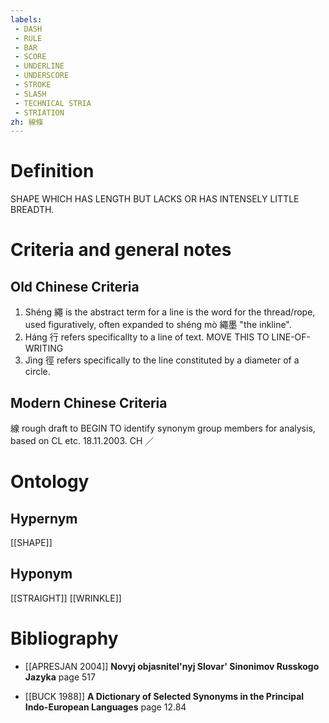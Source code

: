 ```yaml
---
labels: 
 - DASH
 - RULE
 - BAR
 - SCORE
 - UNDERLINE
 - UNDERSCORE
 - STROKE
 - SLASH
 - TECHNICAL STRIA
 - STRIATION
zh: 線條
---
```


# Definition
SHAPE WHICH HAS LENGTH BUT LACKS OR HAS INTENSELY LITTLE BREADTH.
# Criteria and general notes
## Old Chinese Criteria
1. Shéng 繩 is the abstract term for a line is the word for the thread/rope, used figuratively, often expanded to shéng mò 繩墨 "the inkline".
2. Háng 行 refers specificallty to a line of text. MOVE THIS TO LINE-OF-WRITING
3. Jìng 徑 refers specifically to the line constituted by a diameter of a circle.
## Modern Chinese Criteria
線
rough draft to BEGIN TO identify synonym group members for analysis, based on CL etc. 18.11.2003. CH ／
# Ontology

## Hypernym
[[SHAPE]]
## Hyponym
[[STRAIGHT]]
[[WRINKLE]]
# Bibliography
- [[APRESJAN 2004]]
**Novyj objasnitel'nyj Slovar' Sinonimov Russkogo Jazyka** page 517

- [[BUCK 1988]]
**A Dictionary of Selected Synonyms in the Principal Indo-European Languages** page 12.84
